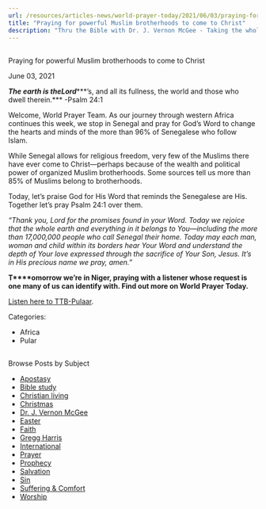 ```yaml
---
url: /resources/articles-news/world-prayer-today/2021/06/03/praying-for-powerful-muslim-brotherhoods-to-come-to-christ
title: "Praying for powerful Muslim brotherhoods to come to Christ"
description: "Thru the Bible with Dr. J. Vernon McGee - Taking the whole Word to the whole world"
---
```







## 
 Praying for powerful Muslim brotherhoods to come to Christ


June 03, 2021
![]()




***The earth is the******Lord******’s, and all its fullness, the world and those who dwell therein.*** -Psalm 24:1

Welcome, World Prayer Team. As our journey through western Africa continues this week, we stop in Senegal and pray for God’s Word to change the hearts and minds of the more than 96% of Senegalese who follow Islam.

While Senegal allows for religious freedom, very few of the Muslims there have ever come to Christ—perhaps because of the wealth and political power of organized Muslim brotherhoods. Some sources tell us more than 85% of Muslims belong to brotherhoods. 

Today, let’s praise God for His Word that reminds the Senegalese are His. Together let’s pray Psalm 24:1 over them.

*“Thank you, Lord for the promises found in your Word. Today we rejoice that the whole earth and everything in it belongs to You—including the more than 17,000,000 people who call Senegal their home. Today may each man, woman and child within its borders hear Your Word and understand the depth of Your love expressed through the sacrifice of Your Son, Jesus. It’s in His precious name we pray, amen.”*

**T****omorrow we’re in Niger, praying with a listener whose request is one many of us can identify with. Find out more on World Prayer Today.**

[Listen here to TTB-Pulaar](https://ttb.twr.org/home/day,0303/language,FUF).



Categories: 


* Africa
* Pular









## 
 Browse Posts by Subject


* [Apostasy](/resources/articles-news/-in-tags/tags/Apostasy)
* [Bible study](/resources/articles-news/-in-tags/tags/Bible-study)
* [Christian living](/resources/articles-news/-in-tags/tags/Christian-living)
* [Christmas](/resources/articles-news/-in-tags/tags/Christmas)
* [Dr. J. Vernon McGee](/resources/articles-news/-in-tags/tags/Dr-J-Vernon-McGee)
* [Easter](/resources/articles-news/-in-tags/tags/easter)
* [Faith](/resources/articles-news/-in-tags/tags/Faith)
* [Gregg Harris](/resources/articles-news/-in-tags/tags/Gregg-Harris)
* [International](/resources/articles-news/-in-tags/tags/International)
* [Prayer](/resources/articles-news/-in-tags/tags/prayer)
* [Prophecy](/resources/articles-news/-in-tags/tags/Prophecy)
* [Salvation](/resources/articles-news/-in-tags/tags/Salvation)
* [Sin](/resources/articles-news/-in-tags/tags/sin)
* [Suffering & Comfort](/resources/articles-news/-in-tags/tags/Suffering-Comfort)
* [Worship](/resources/articles-news/-in-tags/tags/worship)







